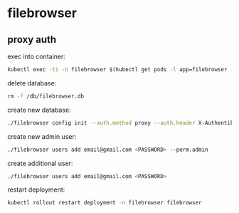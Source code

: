 # filebrowser

## proxy auth

exec into container:

```bash
kubectl exec -ti -n filebrowser $(kubectl get pods -l app=filebrowser -ojsonpath='{..metadata.name}') -- ash
```

delete database:

```bash
rm -f /db/filebrowser.db
```

create new database:

```bash
./filebrowser config init --auth.method proxy --auth.header X-Authentik-Email -c .filebrowser.json -d /db/filebrowser.db
```

create new admin user:

```bash
./filebrowser users add email@gmail.com <PASSWORD> --perm.admin
```

create additional user:

```bash
./filebrowser users add email@gmail.com <PASSWORD>
```

restart deployment:

```bash
kubectl rollout restart deployment -n filebrowser filebrowser
```
